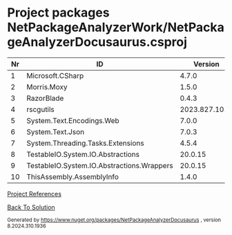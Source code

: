 
# Project packages NetPackageAnalyzerWork/NetPackageAnalyzerDocusaurus.csproj

|Nr|ID|Version|
| ----------- | ----------- | ----------- |
| 1 | Microsoft.CSharp | 4.7.0 |
| 2 | Morris.Moxy | 1.5.0 |
| 3 | RazorBlade | 0.4.3 |
| 4 | rscgutils | 2023.827.1021 |
| 5 | System.Text.Encodings.Web | 7.0.0 |
| 6 | System.Text.Json | 7.0.3 |
| 7 | System.Threading.Tasks.Extensions | 4.5.4 |
| 8 | TestableIO.System.IO.Abstractions | 20.0.15 |
| 9 | TestableIO.System.IO.Abstractions.Wrappers | 20.0.15 |
| 10 | ThisAssembly.AssemblyInfo | 1.4.0 |



[Project References](ProjectReferences)


[Back To Solution](../../ProjectRelation)

<small>Generated  by https://www.nuget.org/packages/NetPackageAnalyzerDocusaurus , version 8.2024.310.1936</small>

